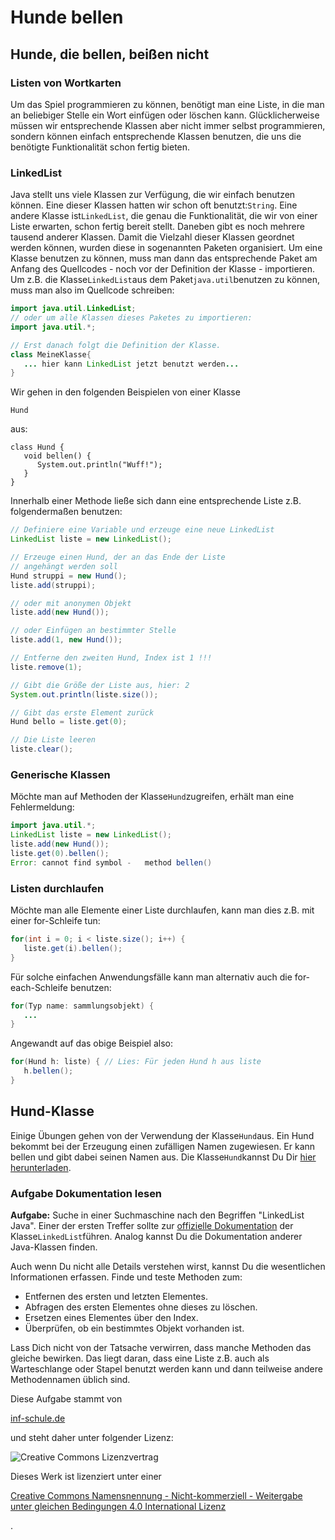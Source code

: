# Hunde bellen

## Hunde, die bellen, beißen nicht

### Listen von Wortkarten

Um das Spiel programmieren zu können, benötigt man eine Liste, in die man an beliebiger Stelle ein Wort einfügen oder löschen kann. Glücklicherweise müssen wir entsprechende Klassen aber nicht immer selbst programmieren, sondern können einfach entsprechende Klassen benutzen, die uns die benötigte Funktionalität schon fertig bieten.

### LinkedList

Java stellt uns viele Klassen zur Verfügung, die wir einfach benutzen können. Eine dieser Klassen hatten wir schon oft benutzt:`String`. Eine andere Klasse ist`LinkedList`, die genau die Funktionalität, die wir von einer Liste erwarten, schon fertig bereit stellt. Daneben gibt es noch mehrere tausend anderer Klassen. Damit die Vielzahl dieser Klassen geordnet werden können, wurden diese in sogenannten Paketen organisiert. Um eine Klasse benutzen zu können, muss man dann das entsprechende Paket am Anfang des Quellcodes - noch vor der Definition der Klasse - importieren. Um z.B. die Klasse`LinkedList`aus dem Paket`java.util`benutzen zu können, muss man also im Quellcode schreiben:

```java
import java.util.LinkedList;
// oder um alle Klassen dieses Paketes zu importieren:
import java.util.*;

// Erst danach folgt die Definition der Klasse.
class MeineKlasse{
   ... hier kann LinkedList jetzt benutzt werden...
}
```

Wir gehen in den folgenden Beispielen von einer Klasse

`Hund`

aus:

```text
class Hund {
   void bellen() {
      System.out.println("Wuff!");
   }
}
```

Innerhalb einer Methode ließe sich dann eine entsprechende Liste z.B. folgendermaßen benutzen:

```java
// Definiere eine Variable und erzeuge eine neue LinkedList
LinkedList liste = new LinkedList();

// Erzeuge einen Hund, der an das Ende der Liste
// angehängt werden soll
Hund struppi = new Hund();
liste.add(struppi);

// oder mit anonymen Objekt
liste.add(new Hund());

// oder Einfügen an bestimmter Stelle
liste.add(1, new Hund());

// Entferne den zweiten Hund, Index ist 1 !!!
liste.remove(1);

// Gibt die Größe der Liste aus, hier: 2
System.out.println(liste.size());

// Gibt das erste Element zurück
Hund bello = liste.get(0);

// Die Liste leeren
liste.clear();
```

### Generische Klassen

Möchte man auf Methoden der Klasse`Hund`zugreifen, erhält man eine Fehlermeldung:

```java
import java.util.*;
LinkedList liste = new LinkedList();
liste.add(new Hund());
liste.get(0).bellen();
Error: cannot find symbol -   method bellen()
```

### Listen durchlaufen

Möchte man alle Elemente einer Liste durchlaufen, kann man dies z.B. mit einer for-Schleife tun:

```java
for(int i = 0; i < liste.size(); i++) {
   liste.get(i).bellen();
}
```

Für solche einfachen Anwendungsfälle kann man alternativ auch die for-each-Schleife benutzen:

```java
for(Typ name: sammlungsobjekt) {
   ...
}
```

Angewandt auf das obige Beispiel also:

```java
for(Hund h: liste) { // Lies: Für jeden Hund h aus liste
   h.bellen();
}
```

## Hund-Klasse

Einige Übungen gehen von der Verwendung der Klasse`Hund`aus. Ein Hund bekommt bei der Erzeugung einen zufälligen Namen zugewiesen. Er kann bellen und gibt dabei seinen Namen aus. Die Klasse`Hund`kannst Du Dir [hier herunterladen](http://www.inf-schule.de/content/programmierung/oopjava/experten/listen/uebungen/Hund.java).

### Aufgabe Dokumentation lesen

**Aufgabe:** Suche in einer Suchmaschine nach den Begriffen "LinkedList Java". Einer der ersten Treffer sollte zur [offizielle Dokumentation](https://docs.oracle.com/javase/8/docs/api/java/util/LinkedList.html) der Klasse`LinkedList`führen. Analog kannst Du die Dokumentation anderer Java-Klassen finden.

Auch wenn Du nicht alle Details verstehen wirst, kannst Du die wesentlichen Informationen erfassen. Finde und teste Methoden zum:

* Entfernen des ersten und letzten Elementes.
* Abfragen des ersten Elementes ohne dieses zu löschen.
* Ersetzen eines Elementes über den Index.
* Überprüfen, ob ein bestimmtes Objekt vorhanden ist.

Lass Dich nicht von der Tatsache verwirren, dass manche Methoden das gleiche bewirken. Das liegt daran, dass eine Liste z.B. auch als Warteschlange oder Stapel benutzt werden kann und dann teilweise andere Methodennamen üblich sind.

Diese Aufgabe stammt von 

[inf-schule.de](https://github.com/budumlu/Informatik-Q1/tree/54b69ff3ede27c2f3a46e62c9db6ea1d42e48439/www.inf-schule.de)

 und steht daher unter folgender Lizenz: 

![Creative Commons Lizenzvertrag](https://i.creativecommons.org/l/by-nc-sa/4.0/88x31.png)

  
Dieses Werk ist lizenziert unter einer 

[Creative Commons Namensnennung - Nicht-kommerziell - Weitergabe unter gleichen Bedingungen 4.0 International Lizenz](http://creativecommons.org/licenses/by-nc-sa/4.0/)

.

